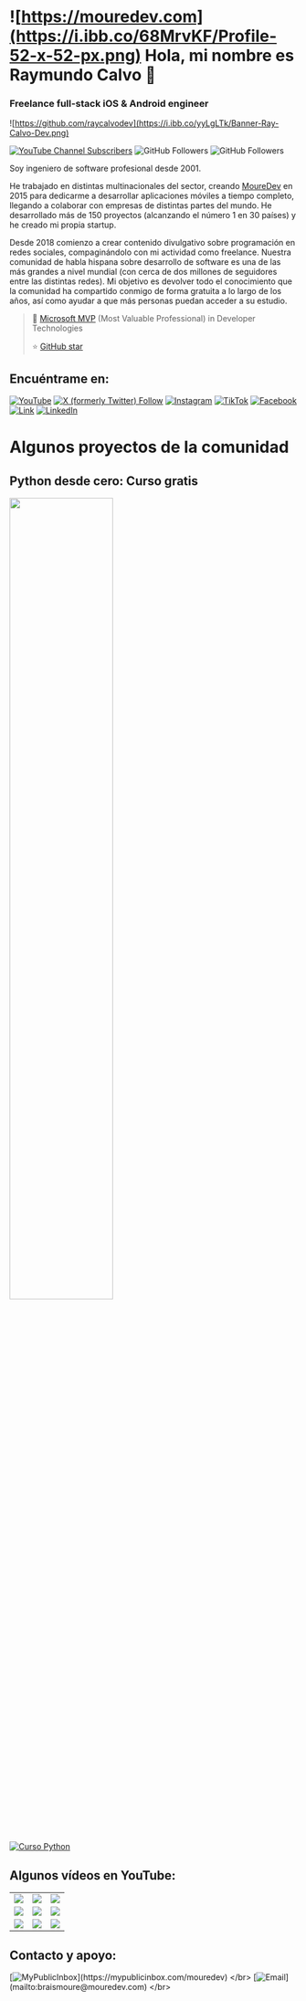 # ![https://mouredev.com](https://i.ibb.co/68MrvKF/Profile-52-x-52-px.png) Hola, mi nombre es Raymundo Calvo 👋
### Freelance full-stack iOS & Android engineer

![https://github.com/raycalvodev](https://i.ibb.co/yyLgLTk/Banner-Ray-Calvo-Dev.png)

[![YouTube Channel Subscribers](https://img.shields.io/youtube/channel/subscribers/UCZ6gMUxVWErK24xg4mVn81g?style=social)](https://www.youtube.com/@raymundocalvoperez3116?sub_confirmation=1)
![GitHub Followers](https://img.shields.io/github/followers/raycalvodev?style=social)
![GitHub Followers](https://img.shields.io/github/stars/raycalvodev?style=social)

Soy ingeniero de software profesional desde 2001.

He trabajado en distintas multinacionales del sector, creando [MoureDev](https://moure.dev) en 2015 para dedicarme a desarrollar aplicaciones móviles a tiempo completo, llegando a colaborar con empresas de distintas partes del mundo. He desarrollado más de 150 proyectos (alcanzando el número 1 en 30 países) y he creado mi propia startup.

Desde 2018 comienzo a crear contenido divulgativo sobre programación en redes sociales, compaginándolo con mi actividad como freelance. Nuestra comunidad de habla hispana sobre desarrollo de software es una de las más grandes a nivel mundial (con cerca de dos millones de seguidores entre las distintas redes). Mi objetivo es devolver todo el conocimiento que la comunidad ha compartido conmigo de forma gratuita a lo largo de los años, así como ayudar a que más personas puedan acceder a su estudio.

> 👥 [Microsoft MVP](https://mvp.microsoft.com/es-es/PublicProfile/5004970) (Most Valuable Professional) in Developer Technologies
> 
> ⭐️ [GitHub star](https://stars.github.com/profiles/raycalvodev/)

## Encuéntrame en:

[![YouTube](https://img.shields.io/badge/YouTube-RayCalvoDev-FF0000?style=for-the-badge&logo=youtube&logoColor=white&labelColor=101010)]([https://www.youtube.com/@raymundocalvoperez3116])
[![X (formerly Twitter) Follow](https://img.shields.io/badge/X-@ray_calvo-1DA1F2?style=for-the-badge&logo=twitter&logoColor=white&labelColor=101010)](https://twitter.com/ray_calvo)
[![Instagram](https://img.shields.io/badge/Instagram-@raycalvo-E4405F?style=for-the-badge&logo=instagram&logoColor=white&labelColor=101010)](https://instagram.com/raycalvo)
[![TikTok](https://img.shields.io/badge/TikTok-@raycalvoprez-69C9D0?style=for-the-badge&logo=tiktok&logoColor=white&labelColor=101010)](https://tiktok.com/@raycalvoprez)
[![Facebook](https://img.shields.io/badge/Facebook-@raycalvo-1877F2?style=for-the-badge&logo=facebook&logoColor=white&labelColor=101010)](https://facebook.com/raymundo.calvo)
</br>
[![Link](https://img.shields.io/badge/Links-raycalvo-39E09B?style=for-the-badge&logo=Linktree&logoColor=white&labelColor=101010)](https://mouredev.com)
[![LinkedIn](https://img.shields.io/badge/LinkedIn-raycalvo-0077B5?style=for-the-badge&logo=linkedin&logoColor=white&labelColor=101010)](https://www.linkedin.com/in/raymundo-calvo-pérez-38690631a/)


# Algunos proyectos de la comunidad

## Python desde cero: Curso gratis

<a href="https://mouredev.link/python"><img src="https://raw.githubusercontent.com/mouredev/Hello-Python/main/Images/header.jpg" style="height: 60%; width:60%;"/></a>

[![Curso Python](https://img.shields.io/github/stars/mouredev/hello-python?label=Curso%20Python%20desde%20cero&style=social)](https://github.com/mouredev/hello-python)


## Algunos vídeos en YouTube:

<table style="width:100%">
<tr>
<td>
<a href="https://youtu.be/Kp4Mvapo5kc">
<img src="http://i3.ytimg.com/vi/Kp4Mvapo5kc/maxresdefault.jpg">
</a>
</td>
<td>
<a href="https://youtu.be/3UCZltG8iCY">
<img src="http://i3.ytimg.com/vi/3UCZltG8iCY/maxresdefault.jpg">
</a>
</td>
<td>
<a href="https://youtu.be/3GymExBkKjE">
<img src="http://i3.ytimg.com/vi/3GymExBkKjE/maxresdefault.jpg">
</a>
</td>
</tr>
<tr>
<td>
<a href="https://youtu.be/SavaU66KxQY">
<img src="http://i3.ytimg.com/vi/SavaU66KxQY/maxresdefault.jpg">
</a>
</td>
<td>
<a href="https://youtu.be/G0ga_YVQOaw">
<img src="http://i3.ytimg.com/vi/G0ga_YVQOaw/maxresdefault.jpg">
</a>
</td>
<td>
<a href="https://youtu.be/NJacVZx2fv8">
<img src="http://i3.ytimg.com/vi/NJacVZx2fv8/maxresdefault.jpg">
</a>
</td>
</tr>
<tr>
<td>
<a href="https://youtu.be/_y9qQZXE24A">
<img src="http://i3.ytimg.com/vi/_y9qQZXE24A/maxresdefault.jpg">
</a>
</td>
<td>
<a href="https://youtu.be/mIVbUb7shE8">
<img src="http://i3.ytimg.com/vi/mIVbUb7shE8/maxresdefault.jpg">
</a>
</td>
<td>
<a href="https://youtu.be/zFbTXe1yFGA">
<img src="http://i3.ytimg.com/vi/zFbTXe1yFGA/maxresdefault.jpg">
</a>
</td>
</tr>
</table>

## Contacto y apoyo:

[![MyPublicInbox](https://img.shields.io/badge/MyPublicInbox-MENSAJE+CAFÉ_(RESPUESTA_RÁPIDA)_Gracias!-orange?style=for-the-badge&logo=Microsoft+Outlook&logoColor=white&labelColor=101010)](https://mypublicinbox.com/mouredev)
</br>
[![Email](https://img.shields.io/badge/braismoure@mouredev.com-email_personal_(respuesta_lenta)-D14836?style=for-the-badge&logo=gmail&logoColor=white&labelColor=101010)](mailto:braismoure@mouredev.com)
</br>
